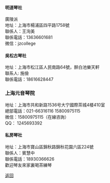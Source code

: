 

#### 明道琴社
廣陵派  
地址：上海市楊浦區四平路1758號  
聯係人：王洵美  
聯係電話：13636601681  
微信：jzcollege

#### 吳松古琴社
地址：上海市松江區人民南路64號，醉白池樂天軒  
聯系人: 施儉  
聯係電話：18616628447  

### 上海元音琴院
地址：上海市共和新路1536号大宁國際茶城4楼410室  
總部電話：021-66316116  15800975115  
微信：15800975115（在線咨詢）  
QQ： 1245693392  

#### 私房琴社

地址：上海市寶山區錦秋路錦秋花園六區224號  
聯係人：賓慧中  
聯係電話：18930366626  
歡迎琴友來家裏喝茶練琴  

[返回](China.md)
